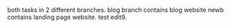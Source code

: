 both tasks in 2 different branches.
blog branch contains blog website
newb contains landing page website.
test edit9.
